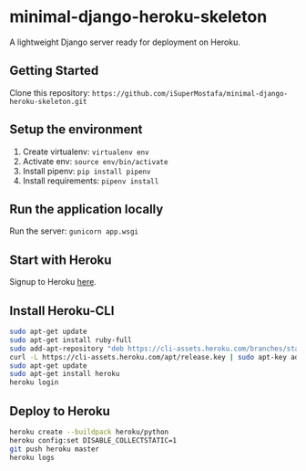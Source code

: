 # minimal-django-heroku-skeleton

 A lightweight Django server ready for deployment on Heroku.

## Getting Started

Clone this repository: `https://github.com/iSuperMostafa/minimal-django-heroku-skeleton.git`

## Setup the environment

1. Create virtualenv: `virtualenv env`
2. Activate env: `source env/bin/activate`
3. Install pipenv: `pip install pipenv`
4. Install requirements: `pipenv install`

## Run the application locally

Run the server: `gunicorn app.wsgi`

## Start with Heroku

Signup to Heroku [here](https://signup.heroku.com/).

## Install Heroku-CLI

```bash
sudo apt-get update
sudo apt-get install ruby-full
sudo add-apt-repository "deb https://cli-assets.heroku.com/branches/stable/apt ./"
curl -L https://cli-assets.heroku.com/apt/release.key | sudo apt-key add -
sudo apt-get update
sudo apt-get install heroku
heroku login
```

## Deploy to Heroku

```bash
heroku create --buildpack heroku/python
heroku config:set DISABLE_COLLECTSTATIC=1
git push heroku master
heroku logs
```
